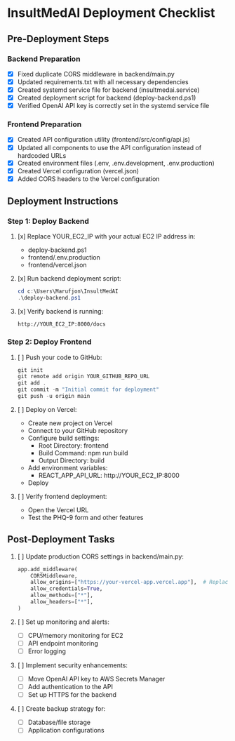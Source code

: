 # InsultMedAI Deployment Checklist

## Pre-Deployment Steps

### Backend Preparation
- [x] Fixed duplicate CORS middleware in backend/main.py
- [x] Updated requirements.txt with all necessary dependencies
- [x] Created systemd service file for backend (insultmedai.service)
- [x] Created deployment script for backend (deploy-backend.ps1)
- [x] Verified OpenAI API key is correctly set in the systemd service file

### Frontend Preparation
- [x] Created API configuration utility (frontend/src/config/api.js)
- [x] Updated all components to use the API configuration instead of hardcoded URLs
- [x] Created environment files (.env, .env.development, .env.production)
- [x] Created Vercel configuration (vercel.json)
- [x] Added CORS headers to the Vercel configuration

## Deployment Instructions

### Step 1: Deploy Backend
1. [x] Replace YOUR_EC2_IP with your actual EC2 IP address in:
   - deploy-backend.ps1
   - frontend/.env.production
   - frontend/vercel.json
   
2. [x] Run backend deployment script:
   ```powershell
   cd c:\Users\Marufjon\InsultMedAI
   .\deploy-backend.ps1
   ```
   
3. [x] Verify backend is running:
   ```
   http://YOUR_EC2_IP:8000/docs
   ```

### Step 2: Deploy Frontend
1. [ ] Push your code to GitHub:
   ```powershell
   git init
   git remote add origin YOUR_GITHUB_REPO_URL
   git add .
   git commit -m "Initial commit for deployment"
   git push -u origin main
   ```
   
2. [ ] Deploy on Vercel:
   - Create new project on Vercel
   - Connect to your GitHub repository
   - Configure build settings:
     - Root Directory: frontend
     - Build Command: npm run build
     - Output Directory: build
   - Add environment variables:
     - REACT_APP_API_URL: http://YOUR_EC2_IP:8000
   - Deploy

3. [ ] Verify frontend deployment:
   - Open the Vercel URL
   - Test the PHQ-9 form and other features

## Post-Deployment Tasks
1. [ ] Update production CORS settings in backend/main.py:
   ```python
   app.add_middleware(
       CORSMiddleware,
       allow_origins=["https://your-vercel-app.vercel.app"],  # Replace with your Vercel domain
       allow_credentials=True,
       allow_methods=["*"],
       allow_headers=["*"],
   )
   ```

2. [ ] Set up monitoring and alerts:
   - [ ] CPU/memory monitoring for EC2
   - [ ] API endpoint monitoring
   - [ ] Error logging

3. [ ] Implement security enhancements:
   - [ ] Move OpenAI API key to AWS Secrets Manager
   - [ ] Add authentication to the API
   - [ ] Set up HTTPS for the backend

4. [ ] Create backup strategy for:
   - [ ] Database/file storage
   - [ ] Application configurations
